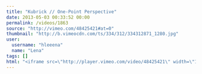```yaml
---
title: "Kubrick // One-Point Perspective"
date: 2013-05-03 00:33:52 00:00
permalink: /videos/1863
source: "http://vimeo.com/48425421#at=0"
thumbnail: "http://b.vimeocdn.com/ts/334/312/334312871_1280.jpg"
user:
  username: "hleeena"
  name: "Lena"
tags: []
html: "<iframe src=\"http://player.vimeo.com/video/48425421\" width=\"1280\" height=\"720\" frameborder=\"0\" webkitAllowFullScreen mozallowfullscreen allowFullScreen></iframe>"
---
```


